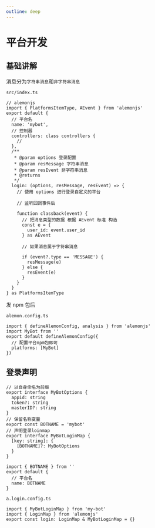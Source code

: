 ```yaml
---
outline: deep
---
```


# 平台开发

## 基础讲解

消息分为`字符串消息`和`非字符串消息`

`src/index.ts`

```ts:line-numbers=1
// alemonjs
import { PlatformsItemType, AEvent } from 'alemonjs'
export default {
  // 平台名
  name: 'mybot',
  // 控制器
  controllers: class controllers {
    //
  },
  /**
   * @param options 登录配置
   * @param resMessage 字符串消息
   * @param resEvent 非字符串消息
   * @returns
   */
  login: (options, resMessage, resEvent) => {
    // 使用 options 进行登录自定义的平台

    // 监听回调事件后

    function classback(event) {
      // 把消息类型的数据 根据 AEvent 标准 构造
      const e = {
        user_id: event.user_id
      } as AEvent

      // 如果消息属于字符串消息

      if (event?.type == 'MESSAGE') {
        resMessage(e)
      } else {
        resEvent(e)
      }
    }
  }
} as PlatformsItemType
```

发 npm 包后

`alemon.config.ts`

```ts:line-numbers=1
import { defineAlemonConfig, analysis } from 'alemonjs'
import MyBot from ''
export default defineAlemonConfig({
  // 配置平台npm包即可
  platforms: [MyBot]
})
```

## 登录声明

```ts:line-numbers=1
// 以自身命名为前缀
export interface MyBotOptions {
  appid: string
  token?: string
  masterID?: string
}
// 保留名称变量
export const BOTNAME = 'mybot'
// 声明登录loinmap
export interface MyBotLoginMap {
  [key: string]: {
    [BOTNAME]?: MyBotOptions
  }
}
```

```ts:line-numbers=1
import { BOTNAME } from ''
export default {
  // 平台名
  name: BOTNAME
}
```

`a.login.config.ts`

```ts:line-numbers=1
import { MyBotLoginMap } from 'my-bot'
import { LoginMap } from 'alemonjs'
export const login: LoginMap & MyBotLoginMap = {}
```
